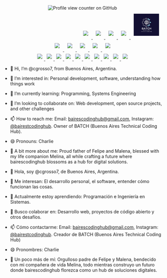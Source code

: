 <div align="center">
  <img src="https://komarev.com/ghpvc/?username=cgrosso7&style=flat-square" alt="Profile view counter on GitHub">
</div>

<div align="right">
  <!-- GitHub -->
  <a href="https://github.com/cgrosso7" target="_blank">
    <img src="https://skillicons.dev/icons?i=github" width="80px" style="margin: 10px;">
  </a>
  <!-- LinkedIn -->
  <a href="https://www.linkedin.com/in/cgrosso7/" target="_blank">
    <img src="https://cdn.jsdelivr.net/gh/devicons/devicon/icons/linkedin/linkedin-original.svg" width="80px" style="margin: 10px;">
  </a>
  <!-- Instagram -->
  <a href="https://www.instagram.com/bairestcodinghub/" target="_blank">
    <img src="https://upload.wikimedia.org/wikipedia/commons/a/a5/Instagram_icon.png" width="80px" style="margin: 10px;">
  </a>
  <!-- Microsoft Learn -->
  <a href="https://learn.microsoft.com/es-es/users/cgrosso7/achievements" target="_blank">
    <img src="https://upload.wikimedia.org/wikipedia/commons/4/44/Microsoft_logo.svg" width="80px" style="margin: 10px;">
  </a>
  <!-- BATCH -->
  <a href="http://www.batch.com.ar/index.html" target="_blank">
    <img src="https://raw.githubusercontent.com/cgrosso7/cgrosso7/main/logo.webp" width="80px" style="margin: 10px;">
  </a>
</div>


<div align="center">
  <a href="https://skillicons.dev">
    <img src="https://skillicons.dev/icons?i=js" width="80px" style="margin: 10px;">
    <img src="https://skillicons.dev/icons?i=py" width="80px" style="margin: 10px;">
    <img src="https://skillicons.dev/icons?i=bash" width="80px" style="margin: 10px;">
    <img src="https://skillicons.dev/icons?i=azure" width="80px" style="margin: 10px;">
    <img src="https://skillicons.dev/icons?i=vscode" width="80px" style="margin: 10px;">
    <br> 
    <img src="https://skillicons.dev/icons?i=linux" width="50px" style="margin: 5px;">
    <img src="https://skillicons.dev/icons?i=ubuntu" width="50px" style="margin: 5px;">
    <img src="https://skillicons.dev/icons?i=github" width="50px" style="margin: 5px;">
    <img src="https://skillicons.dev/icons?i=git" width="50px" style="margin: 5px;">
    <img src="https://skillicons.dev/icons?i=html" width="50px" style="margin: 5px;">
    <img src="https://skillicons.dev/icons?i=css" width="50px" style="margin: 5px;">
    <img src="https://skillicons.dev/icons?i=githubactions" width="50px" style="margin: 5px;">
    <img src="https://skillicons.dev/icons?i=postgres" width="50px" style="margin: 5px;">
    <img src="https://skillicons.dev/icons?i=docker" width="50px" style="margin: 5px;">
    <img src="https://skillicons.dev/icons?i=nginx" width="50px" style="margin: 5px;">
  </a>
</div>




- 👋 Hi, I’m @cgrosso7, from Buenos Aires, Argentina.

- 👀 I’m interested in: Personal development, software, understanding how things work

- 🌱 I’m currently learning: Programming, Systems Engineering

- 💞️ I’m looking to collaborate on: Web development, open source projects, and other challenges

- 📫 How to reach me: Email: bairescodinghub@gmail.com, Instagram: [@bairestcodinghub](https://www.instagram.com/bairestcodinghub/). Owner of BATCH (Buenos Aires Technical Coding Hub).

- 😄 Pronouns: Charlie

- 🌈 A bit more about me: Proud father of Felipe and Malena, blessed with my life companion Melina, all while crafting a future where bairescodinghub blossoms as a hub for digital solutions.



- 👋 Hola, soy @cgrosso7, de Buenos Aires, Argentina.

- 👀 Me interesan: El desarrollo personal, el software, entender cómo funcionan las cosas.

- 🌱 Actualmente estoy aprendiendo: Programación e Ingeniería en Sistemas.

- 💞️ Busco colaborar en: Desarrollo web, proyectos de código abierto y otros desafíos.

- 📫 Cómo contactarme: Email: bairescodinghub@gmail.com, Instagram: [@bairestcodinghub](https://www.instagram.com/bairestcodinghub/). Creador de BATCH (Buenos Aires Technical Coding Hub)

- 😄 Pronombres: Charlie

- 🌈 Un poco más de mí: Orgulloso padre de Felipe y Malena, bendecido con mi compañera de vida Melina, todo mientras construyo un futuro donde bairescodinghub florezca como un hub de soluciones digitales.

<!---
cgrosso7/cgrosso7 is a ✨ special ✨ repository because its `README.md` (this file) appears on your GitHub profile.
You can click the Preview link to take a look at your changes.
--->
